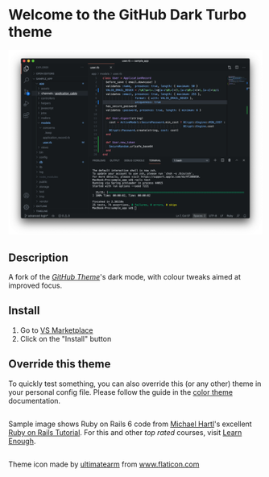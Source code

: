 # Welcome to the GitHub Dark Turbo theme

![GitHub Dark Turbo VS Code theme](/assets/RoR_6_Screenshot.png)

## Description
A fork of the [*GitHub Theme*](https://github.com/primer/github-vscode-theme)'s dark mode, with colour tweaks aimed at improved focus.

## Install

1. Go to [VS Marketplace](https://marketplace.visualstudio.com/items?itemName=DubeSoftware.github-dark-turbo)
2. Click on the "Install" button

## Override this theme

To quickly test something, you can also override this (or any other) theme in your personal config file. Please follow the guide in the [color theme](https://code.visualstudio.com/api/extension-guides/color-theme) documentation.

##
Sample image shows Ruby on Rails 6 code from [Michael Hartl](https://github.com/mhartl)'s excellent [Ruby on Rails Tutorial](https://www.learnenough.com/ruby-on-rails-6th-edition). For this and other *top rated* courses, visit [Learn Enough](https://www.learnenough.com/).

##
Theme icon made by <a href="https://www.flaticon.com/authors/ultimatearm" title="ultimatearm">ultimatearm</a> from <a href="https://www.flaticon.com/" title="Flaticon"> www.flaticon.com</a>